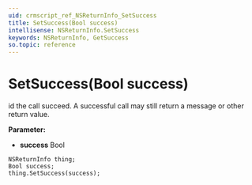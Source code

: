 ```yaml
---
uid: crmscript_ref_NSReturnInfo_SetSuccess
title: SetSuccess(Bool success)
intellisense: NSReturnInfo.SetSuccess
keywords: NSReturnInfo, GetSuccess
so.topic: reference
---
```


# SetSuccess(Bool success)

id the call succeed. A successful call may still return a message or other return value.

**Parameter:** 
* **success** Bool

```crmscript
NSReturnInfo thing;
Bool success;
thing.SetSuccess(success);
```

